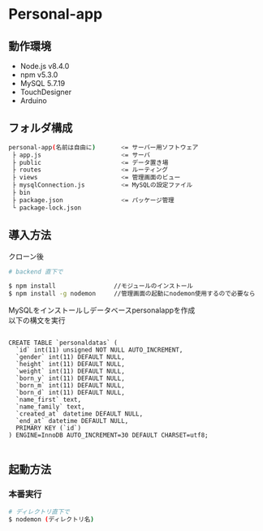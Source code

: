 # Personal-app

## 動作環境

- Node.js v8.4.0
- npm v5.3.0
- MySQL 5.7.19
- TouchDesigner
- Arduino


## フォルダ構成

```bash
personal-app(名前は自由に)       <= サーバー用ソフトウェア
 ├ app.js					   <= サーバ ├ public					   <= データ置き場
 ├ routes					   <= ルーティング
 ├ views					   <= 管理画面のビュー
 ├ mysqlConnection.js		   <= MySQLの設定ファイル
 ├ bin					 ├ package.json				   <= パッケージ管理
 └ package-lock.json


```

## 導入方法

クローン後

```bash
# backend 直下で

$ npm install                //モジュールのインストール
$ npm install -g nodemon     //管理画面の起動にnodemon使用するので必要なら

```

MySQLをインストールしデータベースpersonalappを作成<br>
以下の構文を実行

```

CREATE TABLE `personaldatas` (
  `id` int(11) unsigned NOT NULL AUTO_INCREMENT,
  `gender` int(11) DEFAULT NULL,
  `height` int(11) DEFAULT NULL,
  `weight` int(11) DEFAULT NULL,
  `born_y` int(11) DEFAULT NULL,
  `born_m` int(11) DEFAULT NULL,
  `born_d` int(11) DEFAULT NULL,
  `name_first` text,
  `name_family` text,
  `created_at` datetime DEFAULT NULL,
  `end_at` datetime DEFAULT NULL,
  PRIMARY KEY (`id`)
) ENGINE=InnoDB AUTO_INCREMENT=30 DEFAULT CHARSET=utf8;


```


## 起動方法

### 本番実行

```bash
# ディレクトリ直下で
$ nodemon (ディレクトリ名)

```
